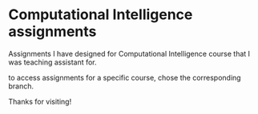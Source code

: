 # Computational Intelligence assignments
Assignments I have designed for Computational Intelligence course that I was teaching assistant for.

to access assignments for a specific course, chose the corresponding branch.

Thanks for visiting!
